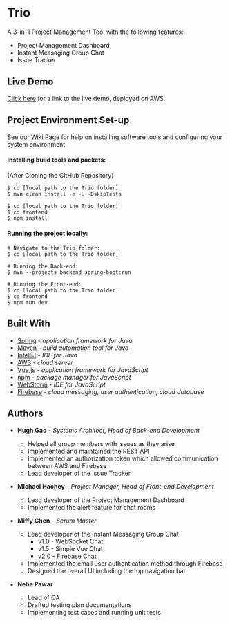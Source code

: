 # Trio

A 3-in-1 Project Management Tool with the following features:
* Project Management Dashboard
* Instant Messaging Group Chat
* Issue Tracker


## Live Demo

[Click here](http://ec2-54-210-102-133.compute-1.amazonaws.com:8080/login) for a link to the live demo, deployed on AWS.



## Project Environment Set-up

See our [Wiki Page](https://github.com/hgao3/Trio/wiki) for help on installing software tools and configuring your system environment.

#### Installing build tools and packets:

(After Cloning the GitHub Repository)
```
$ cd [local path to the Trio folder]
$ mvn clean install -e -U -DskipTests
```
```
$ cd [local path to the Trio folder]
$ cd frontend
$ npm install
```

#### Running the project locally:
```
# Navigate to the Trio folder:
$ cd [local path to the Trio folder]

# Running the Back-end:
$ mvn --projects backend spring-boot:run

# Running the Front-end:
$ cd [local path to the Trio folder]
$ cd frontend
$ npm run dev
```


## Built With

* [Spring](https://spring.io/projects/spring-boot) - *application framework for Java*
* [Maven](https://maven.apache.org/) - *build automation tool for Java*
* [IntelliJ](https://www.jetbrains.com/idea/) - *IDE for Java*
* [AWS](https://aws.amazon.com/) - *cloud server*
* [Vue.js](https://vuejs.org/) - *application framework for JavaScript*
* [npm](https://www.npmjs.com/) - *package manager for JavaScript*
* [WebStorm](https://www.jetbrains.com/webstorm/) - *IDE for JavaScript*
* [Firebase](https://firebase.google.com) - *cloud messaging, user authentication, cloud database*


## Authors

* **Hugh Gao** - *Systems Architect, Head of Back-end Development*
	* Helped all group members with issues as they arise
	* Implemented and maintained the REST API
	* Implemented an authorization token which allowed communication between AWS and Firebase
	* Lead developer of the Issue Tracker

* **Michael Hachey** - *Project Manager, Head of Front-end Development*
	* Lead developer of the Project Management Dashboard
	* Implemented the alert feature for chat rooms

* **Miffy Chen** - *Scrum Master*
	* Lead developer of the Instant Messaging Group Chat
		* v1.0 - WebSocket Chat
		* v1.5 - Simple Vue Chat
		* v2.0 - Firebase Chat
	* Implemented the email user authentication method through Firebase
	* Designed the overall UI including the top navigation bar

* **Neha Pawar**
	* Lead of QA
	* Drafted testing plan documentations
	* Implementing test cases and running unit tests